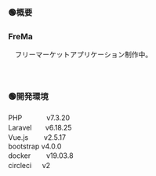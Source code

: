 ### 🟢概要  
### FreMa  
　フリーマーケットアプリケーション制作中。  
　  
　  
### 🟢開発環境  
PHP　 　 　v7.3.20  
Laravel　　v6.18.25  
Vue.js　　 v2.5.17  
bootstrap v4.0.0  
docker　　 v19.03.8  
circleci 　 v2  